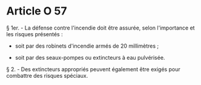 # Article O 57

§ 1er. - La défense contre l'incendie doit être assurée, selon l'importance et les risques présentés :

- soit par des robinets d'incendie armés de 20 millimètres ;

- soit par des seaux-pompes ou extincteurs à eau pulvérisée.

§ 2. - Des extincteurs appropriés peuvent également être exigés pour combattre des risques spéciaux.
